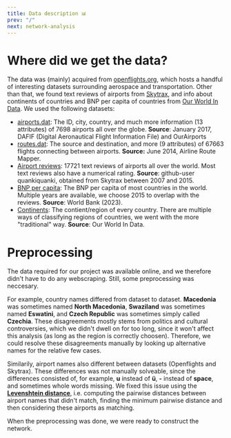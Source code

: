 ```yaml
---
title: Data description 📊
prev: "/"
next: network-analysis
---
```


# Where did we get the data?
The data was (mainly) acquired from [openflights.org](https://openflights.org/data.php), which hosts a handful of interesting datasets surrounding aerospace and transportation. Other than that, we found text reviews of airports from [Skytrax](https://skytraxratings.com/), and info about continents of countries and BNP per capita of countries from [Our World In Data](https://ourworldindata.org/). 
We used the following datasets:

* [airports.dat](https://raw.githubusercontent.com/jpatokal/openflights/master/data/airports.dat): The ID, city, country, and much more information (13 attributes) of 7698 airports all over the globe. **Source**: January 2017, DAFIF (Digital Aeronautical Flight Information File) and OurAirports
* [routes.dat](https://raw.githubusercontent.com/jpatokal/openflights/master/data/routes.dat): The source and destination, and more (9 attributes) of 67663 flights connecting between airports. **Source:** June 2014, Airline Route Mapper.
* [Airport reviews](https://github.com/quankiquanki/skytrax-reviews-dataset): 17721 text reviews of airports all over the world. Most text reviews also have a numerical rating. **Source**: github-user quankiquanki, obtained from Skytrax between 2007 and 2015.
* [BNP per capita](https://ourworldindata.org/grapher/gdp-per-capita-worldbank?time=2015): The BNP per capita of most countries in the world. Multiple years are available, we choose 2015 to overlap with the reviews. **Source**: World Bank (2023).
* [Continents](https://ourworldindata.org/world-region-map-definitions): The contient/region of every country. There are multiple ways of classifying regions of countries, we went with the more "traditional" way. **Source**: Our World In Data. 

# Preprocessing
The data required for our project was available online, and we therefore didn't have to do any webscraping. Still, some preprocessing was neccesary. 

For example, country names differed from dataset to dataset. **Macedonia** was sometimes named **North Macedonia**, **Swaziland** was sometimes named **Eswatini**, and **Czech Republic** was sometimes simply called **Czechia**. These disagreements mostly stems from politics and cultural controversies, which we didn't dwell on for too long, since it won't affect this analysis (as long as the region is correctly choosen). Therefore, we could resolve these disagreements manually by looking up alternative names for the relative few cases.

Similarily, airport names also different between datasets (Openflights and Skytrax). These differences was not manually solveable, since the differences consisted of, for example, **u** instead of **ü**, **-** instead of **space**, and sometimes whole words missing. We fixed this issue using the [**Levenshtein distance**](https://en.wikipedia.org/wiki/Levenshtein_distance), i.e. computing the pairwise distances between airport names that didn't match, finding the minimum pairwise distance and then considering these airports as matching. 

When the preprocessing was done, we were ready to construct the network. 